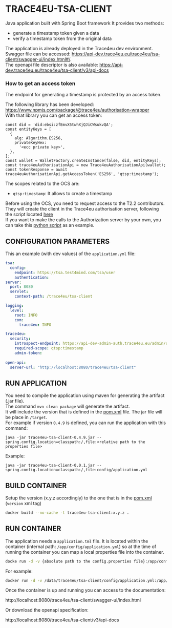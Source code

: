 # TRACE4EU-TSA-CLIENT

Java application built with Spring Boot framework
It provides two methods:
- generate a timestamp token given a data
- verify a timestamp token from the original data

The application is already deployed in the Trace4eu dev environment.  
Swagger file can be accessed: https://api-dev.trace4eu.eu/trace4eu/tsa-client/swagger-ui/index.html#/.  
The openapi file descriptor is also available: https://api-dev.trace4eu.eu/trace4eu/tsa-client/v3/api-docs

### How to get an access token

The endpoint for generating a timestamp is protected by an access token.

The following library has been developed: https://www.npmjs.com/package/@trace4eu/authorisation-wrapper  
With that library you can get an access token:
```
const did = 'did:ebsi:zfEmvX5twhXjQJiCWsukvQA';
const entityKeys = [
  {
    alg: Algorithm.ES256,
    privateKeyHex:
      '<ecc private key>',
  },
];
const wallet = WalletFactory.createInstance(false, did, entityKeys);
const trace4euAuthorisationApi = new Trace4euAuthorisationApi(wallet);
const tokenResponse = await trace4euAuthorisationApi.getAccessToken('ES256', 'qtsp:timestamp');
```

The scopes related to the OCS are:
- `qtsp:timestamp`: It allows to create a timestamp

Before using the OCS, you need to request access to the T2.2 contributors. They will create the client in the Trace4eu authorisation server, following the script located [here](https://github.com/trace4eu/authorization-and-authentication/blob/main/examples/scenario1/admin.py)  
If you want to make the calls to the Authorization server by your own, you can take this [python script](https://github.com/trace4eu/authorization-and-authentication/blob/main/examples/scenario1/client.py) as an example.


## CONFIGURATION PARAMETERS
This an example (with dev values) of the `application.yml` file:

```yaml
tsa:
  config:
    endpoint: https://tsa.test4mind.com/tsa/user
    authentication: 
server:
  port: 8080
  servlet:
    context-path: /trace4eu/tsa-client

logging:
  level:
    root: INFO
    com:
      trace4eu: INFO

trace4eu:
  security:
    introspect-endpoint: https://api-dev-admin-auth.trace4eu.eu/admin/oauth2/introspect
    required-scope: qtsp:timestamp
    admin-token: 
      
open-api:
  server-url: "http://localhost:8080/trace4eu/tsa-client"
```

## RUN APPLICATION
You need to compile the application using maven for generating the artifact (.jar file).  
The command `mvn clean package` will generate the artifact.  
It will include the version that is defined in the [pom.xml](pom.xml) file. The jar file will be place in `/target`.  
For example if version `0.4.9` is defined, you can run the application with this command:
```
java -jar trace4eu-tsa-client-0.4.9.jar --spring.config.location=classpath:/,file:<relative path to the properties file>
```
Example:
```
java -jar trace4eu-tsa-client-0.0.1.jar --spring.config.location=classpath:/,file:config/application.yml
```

## BUILD CONTAINER
Setup the version (x.y.z accordingly) to the one that is in the [pom.xml](./pom.xml) (`version` xml tag)
```sh
docker build --no-cache -t trace4eu-tsa-client:x.y.z .
```

## RUN CONTAINER
The application needs a `application.tml` file. It is located within the container (internal path: `/app/config/application.yml`) so at the time of running the container you can map a local properties file into the container.
```sh
docke run -d -v {absolute path to the config.properties file}:/app/config/application.yml -p {hostPort}:8080 --name trace4eu-tsa-client trace4eu-tsa-client:x.y.z
```
For example:
```sh
docker run -d -v /data/trace4eu/tsa-client/config/application.yml:/app/config/application.yml -p 8080:8080 --name trace4eu-tsa-client trace4eu-tsa-client:0.4.9
```
Once the container is up and running you can access to the documentation:

http://localhost:8080/trace4eu/tsa-client/swagger-ui/index.html

Or download the openapi specification:

http://localhost:8080/trace4eu/tsa-client/v3/api-docs
